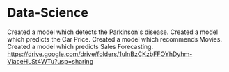 # Data-Science
Created a model which detects the Parkinson's disease. Created a model which predicts the Car Price. Created a model which recommends Movies. Created a model which predicts Sales Forecasting.
https://drive.google.com/drive/folders/1ulnBzCKzbFFOYhDyhm-ViaceHLSt4WTu?usp=sharing
